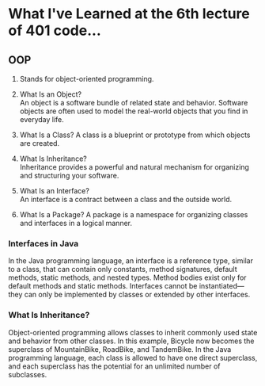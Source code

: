 # What I've Learned at the 6th lecture of 401 code...

## OOP

1. Stands for object-oriented programming.

2. What Is an Object?                
  An object is a software bundle of related state and behavior. Software objects are often used to model the real-world objects that you find in everyday life. 

3. What Is a Class?
A class is a blueprint or prototype from which objects are created. 

4. What Is Inheritance?                
Inheritance provides a powerful and natural mechanism for organizing and structuring your software. 

5. What Is an Interface?          
An interface is a contract between a class and the outside world. 

6. What Is a Package?
A package is a namespace for organizing classes and interfaces in a logical manner. 

### Interfaces in Java                   
In the Java programming language, an interface is a reference type, similar to a class, that can contain only constants, method signatures, default methods, static methods, and nested types. Method bodies exist only for default methods and static methods. Interfaces cannot be instantiated—they can only be implemented by classes or extended by other interfaces.
 
### What Is Inheritance?                
Object-oriented programming allows classes to inherit commonly used state and behavior from other classes. In this example, Bicycle now becomes the superclass of MountainBike, RoadBike, and TandemBike. In the Java programming language, each class is allowed to have one direct superclass, and each superclass has the potential for an unlimited number of subclasses.
